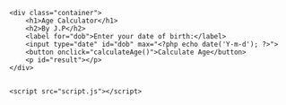 <!DOCTYPE html>
<html lang="en">
<head>
    <meta charset="UTF-8">
    <meta name="viewport" content="width=device-width, initial-scale=1.0">
    <link rel="stylesheet" href="style.css">
    <title>Age Calculator By J.Pranay</title>
</head>
<body>
   
    <div class="container">
        <h1>Age Calculator</h1>
        <h2>By J.P</h2>
        <label for="dob">Enter your date of birth:</label>
        <input type="date" id="dob" max="<?php echo date('Y-m-d'); ?>">
        <button onclick="calculateAge()">Calculate Age</button>
        <p id="result"></p>
    </div>

    
    <script src="script.js"></script>
</body>
</html>
